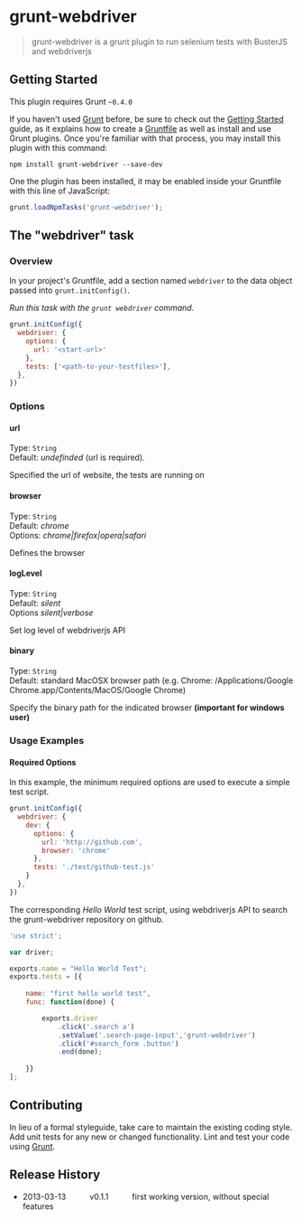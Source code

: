 # grunt-webdriver

> grunt-webdriver is a grunt plugin to run selenium tests with BusterJS and webdriverjs

## Getting Started
This plugin requires Grunt `~0.4.0`

If you haven't used [Grunt](http://gruntjs.com/) before, be sure to check out
the [Getting Started](http://gruntjs.com/getting-started) guide, as it explains
how to create a [Gruntfile](http://gruntjs.com/sample-gruntfile) as well as
install and use Grunt plugins. Once you're familiar with that process, you may
install this plugin with this command:

```shell
npm install grunt-webdriver --save-dev
```

One the plugin has been installed, it may be enabled inside your Gruntfile
with this line of JavaScript:

```js
grunt.loadNpmTasks('grunt-webdriver');
```

## The "webdriver" task

### Overview
In your project's Gruntfile, add a section named `webdriver` to the data
object passed into `grunt.initConfig()`.

_Run this task with the `grunt webdriver` command._

```js
grunt.initConfig({
  webdriver: {
    options: {
      url: '<start-url>'
    },
    tests: ['<path-to-your-testfiles>'],
  },
})
```

### Options

#### url
Type: `String`<br>
Default: *undefinded* (url is required).

Specified the url of website, the tests are running on 

#### browser
Type: `String`<br>
Default: *chrome*<br>
Options: *chrome|firefox|opera|safari*

Defines the browser

#### logLevel
Type: `String`<br>
Default: *silent*<br>
Options *silent|verbose*

Set log level of webdriverjs API

#### binary
Type: `String`<br>
Default: standard MacOSX browser path (e.g. Chrome: /Applications/Google Chrome.app/Contents/MacOS/Google Chrome)

Specify the binary path for the indicated browser __(important for windows user)__

### Usage Examples

#### Required Options
In this example, the minimum required options are used to execute a simple
test script.

```js
grunt.initConfig({
  webdriver: {
    dev: {
      options: {
        url: 'http://github.com',
        browser: 'chrome'
      },
      tests: './test/github-test.js'
    }
  },
})
```

The corresponding *Hello World* test script, using webdriverjs API to search the
grunt-webdriver repository on github.

```js
'use strict';

var driver;

exports.name = "Hello World Test";
exports.tests = [{
    
    name: "first hello world test",
    func: function(done) {

        exports.driver
            .click('.search a')
            .setValue('.search-page-input','grunt-webdriver')
            .click('#search_form .button')
            .end(done);
        
    }}
];
```

## Contributing
In lieu of a formal styleguide, take care to maintain the existing coding style. Add unit tests for any new or changed functionality. Lint and test your code using [Grunt](http://gruntjs.com/).

## Release History
* 2013-03-13   v0.1.1   first working version, without special features
